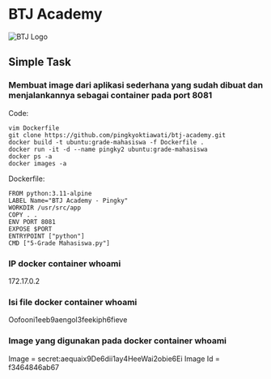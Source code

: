 # BTJ Academy
![BTJ Logo](https://bangunindo.com/backend_assets/img/Image-01.png)
## Simple Task

### Membuat image dari aplikasi sederhana yang sudah dibuat dan menjalankannya sebagai container pada port 8081
Code:

    vim Dockerfile
    git clone https://github.com/pingkyoktiawati/btj-academy.git
    docker build -t ubuntu:grade-mahasiswa -f Dockerfile .
    docker run -it -d --name pingky2 ubuntu:grade-mahasiswa
    docker ps -a
    docker images -a
        
Dockerfile:

    FROM python:3.11-alpine
    LABEL Name="BTJ Academy - Pingky"
    WORKDIR /usr/src/app
    COPY . .
    ENV PORT 8081
    EXPOSE $PORT
    ENTRYPOINT ["python"]
    CMD ["5-Grade Mahasiswa.py"]

### IP docker container whoami
172.17.0.2

### Isi file docker container whoami
Oofooni1eeb9aengol3feekiph6fieve

### Image yang digunakan pada docker container whoami
Image = secret:aequaix9De6dii1ay4HeeWai2obie6Ei
Image Id = f3464846ab67
